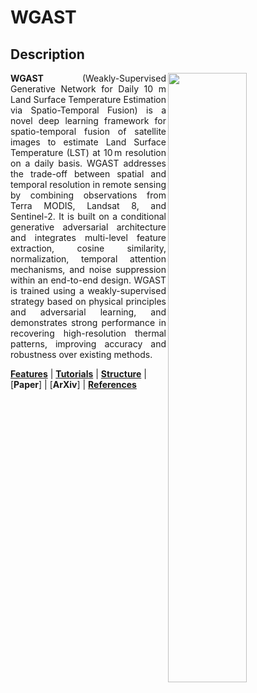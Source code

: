 # WGAST

## Description

<img src="https://github.com/Sofianebouaziz1/WGAST/blob/main/images/WGAST_generator.jpg" width="50%" align="right"/>
<div style="text-align: justify;">
<strong>WGAST</strong> (Weakly-Supervised Generative Network for Daily 10 m Land Surface Temperature Estimation via Spatio-Temporal Fusion) is a novel deep learning framework for spatio-temporal fusion of satellite images to estimate Land Surface Temperature (LST) at 10 m resolution on a daily basis. WGAST addresses the trade-off between spatial and temporal resolution in remote sensing by combining observations from Terra MODIS, Landsat 8, and Sentinel-2. It is built on a conditional generative adversarial architecture and integrates multi-level feature extraction, cosine similarity, normalization, temporal attention mechanisms, and noise suppression within an end-to-end design. WGAST is trained using a weakly-supervised strategy based on physical principles and adversarial learning, and demonstrates strong performance in recovering high-resolution thermal patterns, improving accuracy and robustness over existing methods.
</div>

[**Features**](#Features)
| [**Tutorials**](https://github.com/Sofianebouaziz1/WGAST/tree/main/tutorials)
| [**Structure**](#Code-structure)
| [**Paper**] 
| [**ArXiv**]
| [**References**](#How-to-cite)
